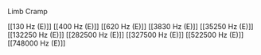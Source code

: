 Limb Cramp

[[130 Hz (E)]]
[[400 Hz (E)]]
[[620 Hz (E)]]
[[3830 Hz (E)]]
[[35250 Hz (E)]]
[[132250 Hz (E)]]
[[282500 Hz (E)]]
[[327500 Hz (E)]]
[[522500 Hz (E)]]
[[748000 Hz (E)]]